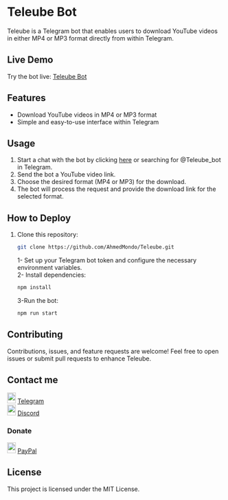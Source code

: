 # Teleube Bot
Teleube is a Telegram bot that enables users to download YouTube videos in either MP4 or MP3 format directly from within Telegram.

## Live Demo

Try the bot live: [Teleube Bot](https://t.me/Teleube_bot)

## Features

- Download YouTube videos in MP4 or MP3 format
- Simple and easy-to-use interface within Telegram

## Usage

1. Start a chat with the bot by clicking [here](https://t.me/Teleube_bot) or searching for @Teleube_bot in Telegram.
2. Send the bot a YouTube video link.
3. Choose the desired format (MP4 or MP3) for the download.
4. The bot will process the request and provide the download link for the selected format.

## How to Deploy

1. Clone this repository:

   ```bash
   git clone https://github.com/AhmedMondo/Teleube.git
   ```

   1- Set up your Telegram bot token and configure the necessary environment variables.\
   2- Install dependencies:


   ```js
   npm install
   ```
   3-Run the bot:
   ```js
   npm run start
   ```

## Contributing
Contributions, issues, and feature requests are welcome! Feel free to open issues or submit pull requests to enhance Teleube.

## Contact me
<img src="https://w7.pngwing.com/pngs/419/837/png-transparent-telegram-icon-telegram-logo-computer-icons-telegram-blue-angle-triangle-thumbnail.png" width="20" height="25"> [Telegram](https://t.me/Ahmed_Mondo)\
<img src="https://w7.pngwing.com/pngs/842/992/png-transparent-discord-computer-servers-teamspeak-discord-icon-video-game-smiley-online-chat-thumbnail.png" width="20" height="25"> [Discord](https://discord.com/users/583428943378513940)

### Donate
<img src="https://w7.pngwing.com/pngs/803/833/png-transparent-logo-paypal-computer-icons-paypal-blue-angle-logo-thumbnail.png" width="20" height="25"> [PayPal](https://paypal.me/mondo288)
## License

This project is licensed under the MIT License.

